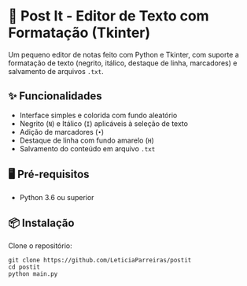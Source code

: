 # 📝 Post It - Editor de Texto com Formatação (Tkinter)

Um pequeno editor de notas feito com Python e Tkinter, com suporte a formatação de texto (negrito, itálico, destaque de linha, marcadores) e salvamento de arquivos `.txt`.

## ✨ Funcionalidades

- Interface simples e colorida com fundo aleatório
- Negrito (`N`) e Itálico (`I`) aplicáveis à seleção de texto
- Adição de marcadores (`•`)
- Destaque de linha com fundo amarelo (`H`)
- Salvamento do conteúdo em arquivo `.txt`


## 🖥️ Pré-requisitos

- Python 3.6 ou superior

## 📦 Instalação

Clone o repositório:

```
git clone https://github.com/LeticiaParreiras/postit
cd postit
python main.py
```

